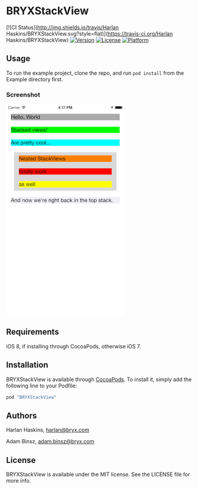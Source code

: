 # BRYXStackView

[![CI Status](http://img.shields.io/travis/Harlan Haskins/BRYXStackView.svg?style=flat)](https://travis-ci.org/Harlan Haskins/BRYXStackView)
[![Version](https://img.shields.io/cocoapods/v/BRYXStackView.svg?style=flat)](http://cocoapods.org/pods/BRYXStackView)
[![License](https://img.shields.io/cocoapods/l/BRYXStackView.svg?style=flat)](http://cocoapods.org/pods/BRYXStackView)
[![Platform](https://img.shields.io/cocoapods/p/BRYXStackView.svg?style=flat)](http://cocoapods.org/pods/BRYXStackView)

## Usage

To run the example project, clone the repo, and run `pod install` from the Example directory first.

### Screenshot

![Screenshot](Screenshot.png)

## Requirements

iOS 8, if installing through CocoaPods, otherwise iOS 7.

## Installation

BRYXStackView is available through [CocoaPods](http://cocoapods.org). To install
it, simply add the following line to your Podfile:

```ruby
pod "BRYXStackView"
```

## Authors

Harlan Haskins, harlan@bryx.com

Adam Binsz, adam.binsz@bryx.com

## License

BRYXStackView is available under the MIT license. See the LICENSE file for more info.
